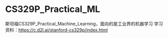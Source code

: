 # CS329P_Practical_ML

斯坦福CS329P_Practical_Machine_Learning，面向的是工业界的机器学习
学习资料：https://c.d2l.ai/stanford-cs329p/index.html
